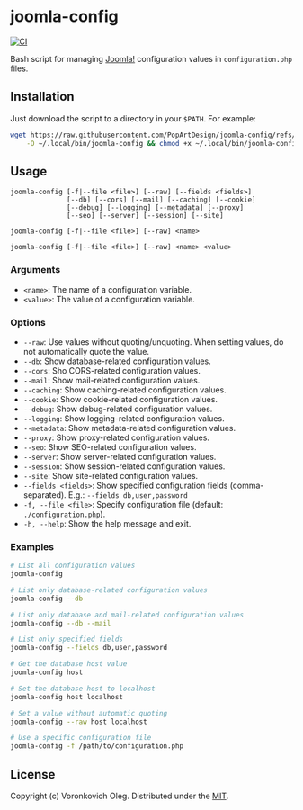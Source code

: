# joomla-config

[![CI](https://github.com/PopArtDesign/joomla-config/actions/workflows/tests.yaml/badge.svg)](https://github.com/PopArtDesign/joomla-config/actions/workflows/tests.yaml)

Bash script for managing [Joomla!](https://joomla.org) configuration values in `configuration.php` files.

## Installation

Just download the script to a directory in your `$PATH`. For example:

```sh
wget https://raw.githubusercontent.com/PopArtDesign/joomla-config/refs/heads/main/joomla-config \
    -O ~/.local/bin/joomla-config && chmod +x ~/.local/bin/joomla-config
```

## Usage

```
joomla-config [-f|--file <file>] [--raw] [--fields <fields>]
              [--db] [--cors] [--mail] [--caching] [--cookie]
              [--debug] [--logging] [--metadata] [--proxy]
              [--seo] [--server] [--session] [--site]

joomla-config [-f|--file <file>] [--raw] <name>

joomla-config [-f|--file <file>] [--raw] <name> <value>
```

### Arguments

- `<name>`: The name of a configuration variable.
- `<value>`: The value of a configuration variable.

### Options

- `--raw`: Use values without quoting/unquoting. When setting values, do not automatically quote the value.
- `--db`: Show database-related configuration values.
- `--cors`: Sho CORS-related configuration values.
- `--mail`: Show mail-related configuration values.
- `--caching`: Show caching-related configuration values.
- `--cookie`: Show cookie-related configuration values.
- `--debug`: Show debug-related configuration values.
- `--logging`: Show logging-related configuration values.
- `--metadata`: Show metadata-related configuration values.
- `--proxy`: Show proxy-related configuration values.
- `--seo`: Show SEO-related configuration values.
- `--server`: Show server-related configuration values.
- `--session`: Show session-related configuration values.
- `--site`: Show  site-related configuration values.
- `--fields <fields>`: Show specified configuration fields (comma-separated). E.g.: `--fields db,user,password`
- `-f, --file <file>`: Specify configuration file (default: `./configuration.php`).
- `-h, --help`:  Show the help message and exit.

### Examples

```bash
# List all configuration values
joomla-config

# List only database-related configuration values
joomla-config --db

# List only database and mail-related configuration values
joomla-config --db --mail

# List only specified fields
joomla-config --fields db,user,password

# Get the database host value
joomla-config host

# Set the database host to localhost
joomla-config host localhost

# Set a value without automatic quoting
joomla-config --raw host localhost

# Use a specific configuration file
joomla-config -f /path/to/configuration.php
```

## License

Copyright (c) Voronkovich Oleg. Distributed under the [MIT](LICENSE).
